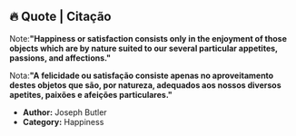 ## 🔥 Quote | Citação

Note:**"Happiness or satisfaction consists only in the enjoyment of those objects
        which are by nature suited to our several particular appetites, passions, and affections."**

Nota:**"A felicidade ou satisfação consiste apenas no aproveitamento destes objetos que são, 
        por natureza, adequados aos nossos diversos apetites, paixões e afeições particulares."**

- **Author:** Joseph Butler
- **Category:** Happiness